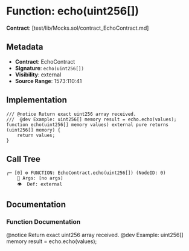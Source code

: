 # Function: echo(uint256[])

**Contract**: [test/lib/Mocks.sol/contract_EchoContract.md]

## Metadata

- **Contract**: EchoContract
- **Signature**: `echo(uint256[])`
- **Visibility**: external
- **Source Range**: 1573:110:41

## Implementation

```solidity
/// @notice Return exact uint256 array received.
///  @dev Example: uint256[] memory result = echo.echo(values);
function echo(uint256[] memory values) external pure returns (uint256[] memory) {
    return values;
}
```

## Call Tree

```
┌─ [0] ⚙️ FUNCTION: EchoContract.echo(uint256[]) (NodeID: 0)
    💬 Args: [no args]
    👁️  Def: external
```

## Documentation

### Function Documentation

@notice Return exact uint256 array received.
 @dev Example: uint256[] memory result = echo.echo(values);

